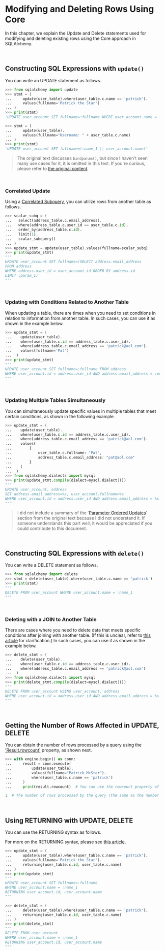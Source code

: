 # Modifying and Deleting Rows Using Core

In this chapter, we explain the Update and Delete statements used for modifying and deleting existing rows using the Core approach in SQLAlchemy.

<br>

## Constructing SQL Expressions with `update()`

You can write an UPDATE statement as follows.

```python
>>> from sqlalchemy import update
>>> stmt = (
...     update(user_table).where(user_table.c.name == 'patrick').
...     values(fullname='Patrick the Star')
... )
>>> print(stmt)
'UPDATE user_account SET fullname=:fullname WHERE user_account.name = :name_1'
```

```python
>>> stmt = (
...     update(user_table).
...     values(fullname="Username: " + user_table.c.name)
... )
>>> print(stmt)
'UPDATE user_account SET fullname=(:name_1 || user_account.name)'
```

> The original text discusses `bindparam()`, but since I haven't seen many use cases for it, it is omitted in this text. If you're curious, please refer to [the original content](https://docs.sqlalchemy.org/en/20/tutorial/data_update.html).

<br>

### Correlated Update

Using a [Correlated Subquery](https://docs.sqlalchemy.org/en/20/tutorial/data_select.html#tutorial-scalar-subquery), you can utilize rows from another table as follows.

```python
>>> scalar_subq = (
...   select(address_table.c.email_address).
...   where(address_table.c.user_id == user_table.c.id).
...   order_by(address_table.c.id).
...   limit(1).
...   scalar_subquery()
... )
>>> update_stmt = update(user_table).values(fullname=scalar_subq)
>>> print(update_stmt)
"""
UPDATE user_account SET fullname=(SELECT address.email_address
FROM address
WHERE address.user_id = user_account.id ORDER BY address.id
LIMIT :param_1)
"""
```

<br>

### Updating with Conditions Related to Another Table

When updating a table, there are times when you need to set conditions in relation to information from another table.
In such cases, you can use it as shown in the example below.

```python
>>> update_stmt = (
...    update(user_table).
...    where(user_table.c.id == address_table.c.user_id).
...    where(address_table.c.email_address == 'patrick@aol.com').
...    values(fullname='Pat')
...  )
>>> print(update_stmt)
"""
UPDATE user_account SET fullname=:fullname FROM address
WHERE user_account.id = address.user_id AND address.email_address = :email_address_1
"""
```

<br>

### Updating Multiple Tables Simultaneously

You can simultaneously update specific values in multiple tables that meet certain conditions, as shown in the following example.

```python
>>> update_stmt = (
...    update(user_table).
...    where(user_table.c.id == address_table.c.user_id).
...    where(address_table.c.email_address == 'patrick@aol.com').
...    values(
...        {
...            user_table.c.fullname: "Pat",
...            address_table.c.email_address: "pat@aol.com"
...        }
...    )
...  )
>>> from sqlalchemy.dialects import mysql
>>> print(update_stmt.compile(dialect=mysql.dialect()))
"""
UPDATE user_account, address
SET address.email_address=%s, user_account.fullname=%s
WHERE user_account.id = address.user_id AND address.email_address = %s
"""
```

> I did not include a summary of the '[Parameter Ordered Updates](https://docs.sqlalchemy.org/en/20/tutorial/data_update.html#parameter-ordered-updates)' section from the original text because I did not understand it.
> If someone understands this part well, it would be appreciated if you could contribute to this document.

<br>

## Constructing SQL Expressions with `delete()`

You can write a DELETE statement as follows.

```python
>>> from sqlalchemy import delete
>>> stmt = delete(user_table).where(user_table.c.name == 'patrick')
>>> print(stmt)
"""
DELETE FROM user_account WHERE user_account.name = :name_1
"""
```

<br>

### Deleting with a JOIN to Another Table

There are cases where you need to delete data that meets specific conditions after joining with another table. (If this is unclear, refer to [this article](https://stackoverflow.com/questions/11366006/mysql-join-on-vs-using) for clarification.)
In such cases, you can use it as shown in the example below.

```python
>>> delete_stmt = (
...    delete(user_table).
...    where(user_table.c.id == address_table.c.user_id).
...    where(address_table.c.email_address == 'patrick@aol.com')
...  )
>>> from sqlalchemy.dialects import mysql
>>> print(delete_stmt.compile(dialect=mysql.dialect()))
"""
DELETE FROM user_account USING user_account, address
WHERE user_account.id = address.user_id AND address.email_address = %s
"""
```

<br>

## Getting the Number of Rows Affected in UPDATE, DELETE

You can obtain the number of rows processed by a query using the ['Result.rowcount'](https://docs.sqlalchemy.org/en/20/core/connections.html#sqlalchemy.engine.CursorResult.rowcount) property, as shown next.

```python
>>> with engine.begin() as conn:
...     result = conn.execute(
...         update(user_table).
...         values(fullname="Patrick McStar").
...         where(user_table.c.name == 'patrick')
...     )
...     print(result.rowcount)  # You can use the rowcount property of the Result object.

1  # The number of rows processed by the query (the same as the number of rows matching the conditions).
```

<br>

## Using RETURNING with UPDATE, DELETE

You can use the RETURNING syntax as follows.

For more on the RETURNING syntax, please see [this article](https://www.postgresql.org/docs/current/dml-returning.html).

```python
>>> update_stmt = (
...     update(user_table).where(user_table.c.name == 'patrick').
...     values(fullname='Patrick the Star').
...     returning(user_table.c.id, user_table.c.name)
... )
>>> print(update_stmt)
"""
UPDATE user_account SET fullname=:fullname
WHERE user_account.name = :name_1
RETURNING user_account.id, user_account.name
"""
```

```python
>>> delete_stmt = (
...     delete(user_table).where(user_table.c.name == 'patrick').
...     returning(user_table.c.id, user_table.c.name)
... )
>>> print(delete_stmt)
"""
DELETE FROM user_account
WHERE user_account.name = :name_1
RETURNING user_account.id, user_account.name
"""
```